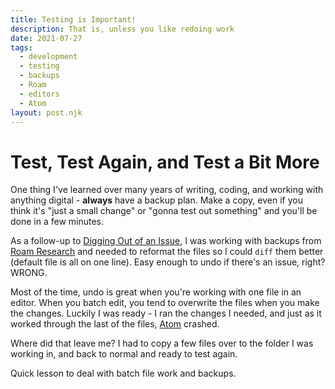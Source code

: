 ```yaml
---
title: Testing is Important!
description: That is, unless you like redoing work
date: 2021-07-27
tags:
  - development
  - testing
  - backups
  - Roam
  - editors
  - Atom
layout: post.njk
---
```


# Test, Test Again, and Test a Bit More

One thing I've learned over many years of writing, coding, and working with anything digital - __always__ have a backup plan. Make a copy, even if you think it's "just a small change" or "gonna test out something" and you'll be done in a few minutes.

As a follow-up to [Digging Out of an Issue](/notes/2018/03/digging-out-of-an-issue/), I was working with backups from [Roam Research](https://roamresearch.com/) and needed to reformat the files so I could `diff` them better (default file is all on one line). Easy enough to undo if there's an issue, right? WRONG.

Most of the time, undo is great when you're working with one file in an editor. When you batch edit, you tend to overwrite the files when you make the changes. Luckily I was ready - I ran the changes I needed, and just as it worked through the last of the files, [Atom](https://atom.io) crashed.

Where did that leave me? I had to copy a few files over to the folder I was working in, and back to normal and ready to test again.

Quick lesson to deal with batch file work and backups.
